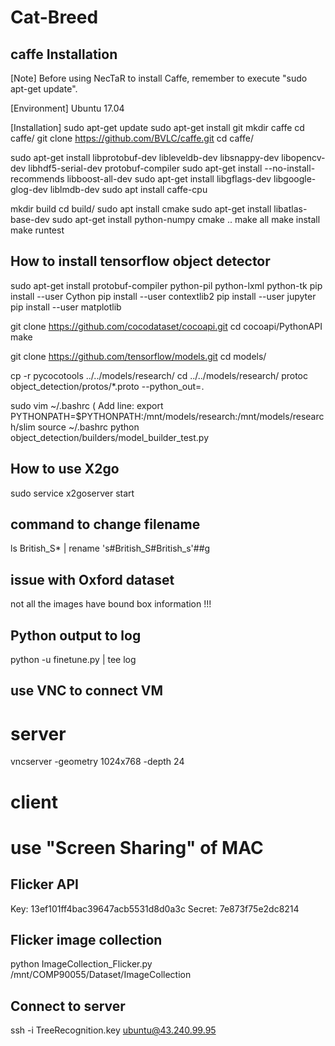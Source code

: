 # Cat-Breed
## caffe Installation
[Note]
Before using NecTaR to install Caffe, remember to execute "sudo apt-get update".

[Environment]
Ubuntu 17.04

[Installation]
sudo apt-get update
sudo apt-get install git
mkdir caffe
cd caffe/
git clone https://github.com/BVLC/caffe.git
cd caffe/

sudo apt-get install libprotobuf-dev libleveldb-dev libsnappy-dev libopencv-dev libhdf5-serial-dev protobuf-compiler
sudo apt-get install --no-install-recommends libboost-all-dev
sudo apt-get install libgflags-dev libgoogle-glog-dev liblmdb-dev
sudo apt install caffe-cpu

mkdir build
cd build/
sudo apt install cmake
sudo apt-get install libatlas-base-dev
sudo apt-get install python-numpy
cmake ..
make all
make install
make runtest


## How to install tensorflow object detector
sudo apt-get install protobuf-compiler python-pil python-lxml python-tk
pip install --user Cython
pip install --user contextlib2
pip install --user jupyter
pip install --user matplotlib

git clone https://github.com/cocodataset/cocoapi.git
cd cocoapi/PythonAPI
make

git clone https://github.com/tensorflow/models.git
cd models/

cp -r pycocotools ../../models/research/
cd ../../models/research/
protoc object_detection/protos/*.proto --python_out=.

sudo vim ~/.bashrc
( Add line: export PYTHONPATH=$PYTHONPATH:/mnt/models/research:/mnt/models/research/slim
source ~/.bashrc
python object_detection/builders/model_builder_test.py

## How to use X2go
sudo service x2goserver start

## command to change filename
ls British_S* | rename 's#British_S#British_s'##g

## issue with Oxford dataset
not all the images have bound box information !!!

## Python output to log
python -u finetune.py | tee log


## use VNC to connect VM
# server
vncserver -geometry 1024x768 -depth 24

# client
# use "Screen Sharing" of MAC

## Flicker API
Key: 13ef101ff4bac39647acb5531d8d0a3c
Secret: 7e873f75e2dc8214

## Flicker image collection
python ImageCollection_Flicker.py /mnt/COMP90055/Dataset/ImageCollection

## Connect to server
ssh -i TreeRecognition.key ubuntu@43.240.99.95
